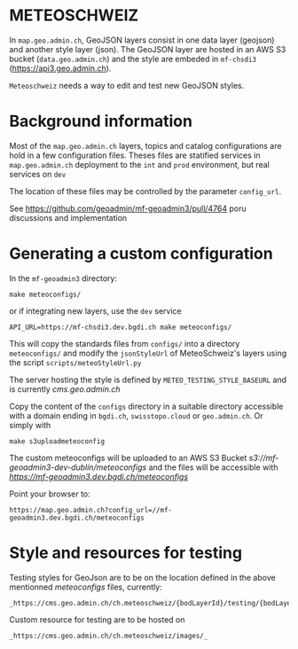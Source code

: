 METEOSCHWEIZ
============

In `map.geo.admin.ch`, GeoJSON layers consist in one data layer (geojson) and another style layer (json).
The GeoJSON layer are hosted in an AWS S3 bucket (`data.geo.admin.ch`) and the style are embeded in `mf-chsdi3` (https://api3.geo.admin.ch).

`Meteoschweiz` needs a way to edit and test new GeoJSON styles.


Background information
======================

Most of the `map.geo.admin.ch` layers, topics and catalog configurations are hold in a few 
configuration files. Theses files are statified services in `map.geo.admin.ch` deployment to
the `int` and `prod` environment, but real services on `dev`

The location of these files may be controlled by the parameter `config_url`.

See https://github.com/geoadmin/mf-geoadmin3/pull/4764 poru discussions and implementation


Generating a custom configuration
=================================

In the `mf-geoadmin3` directory:

    make meteoconfigs/

or if integrating new layers, use the `dev` service

    API_URL=https://mf-chsdi3.dev.bgdi.ch make meteoconfigs/


This will copy the standards files from `configs/` into a directory `meteoconfigs/` and modify the 
`jsonStyleUrl` of MeteoSchweiz's layers using the script `scripts/meteoStyleUrl.py`

The server hosting the style is defined by `METEO_TESTING_STYLE_BASEURL` and is currently _cms.geo.admin.ch_

Copy the content of the `configs` directory in a suitable directory accessible
with a domain ending in `bgdi.ch`, `swisstopo.cloud` or `geo.admin.ch`. Or simply with

    make s3uploadmeteoconfig

The custom meteoconfigs will be uploaded to an AWS S3 Bucket _s3://mf-geoadmin3-dev-dublin/meteoconfigs_ and the files 
will be accessible with _https://mf-geoadmin3.dev.bgdi.ch/meteoconfigs_

Point your browser to:

    https://map.geo.admin.ch?config_url=//mf-geoadmin3.dev.bgdi.ch/meteoconfigs


Style and resources for testing
===============================

Testing styles for GeoJson are to be on the location defined in the above mentionned _meteoconfigs_ files, 
currently:

    _https://cms.geo.admin.ch/ch.meteoschweiz/{bodLayerId}/testing/{bodLayerId}.json

Custom resource for testing are to be hosted on

    _https://cms.geo.admin.ch/ch.meteoschweiz/images/_



